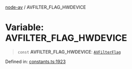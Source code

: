[node-av](../globals.md) / AVFILTER\_FLAG\_HWDEVICE

# Variable: AVFILTER\_FLAG\_HWDEVICE

> `const` **AVFILTER\_FLAG\_HWDEVICE**: [`AVFilterFlag`](../type-aliases/AVFilterFlag.md)

Defined in: [constants.ts:1923](https://github.com/seydx/av/blob/f8631fc881b394300b1479f511d55cf1c370a87f/src/constants/constants.ts#L1923)
